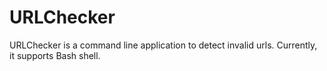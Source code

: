 # URLChecker

URLChecker is a command line application to detect invalid urls. Currently, it
supports Bash shell.



